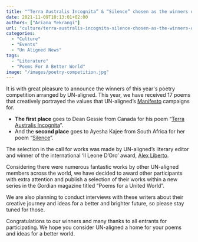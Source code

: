 ```yaml
---
title: "“Terra Australis Incognita” & “Silence” chosen as the winners of the 2021 UN-aligned poetry competition"
date: 2021-11-09T10:13:01+02:00
authors: ["Ariana Yekrangi"]
url: "culture/terra-australis-incognita-silence-chosen-as-the-winners-of-the-2021-un-aligned-poetry-competition"
categories: 
  - "Culture"
  - "Events"
  - "Un Aligned News"
tags: 
  - "Literature"
  - "Poems For A Better World"
image: "/images/poetry-competition.jpg"
---
```


It is with great pleasure to announce the winners of this year's poetry competition arranged by UN-aligned. This year, we have received 17 poems that creatively portrayed the values that UN-aligned’s [Manifesto](https://un-aligned.org/our-manifesto/) campaigns for. 

- **The first place** goes to Dean Gessie from Canada for his poem “[Terra Australis Incognita](https://un-aligned.org/culture/terra-australis-incognita/)”.
- And the **second place** goes to Ayesha Kajee from South Africa for her poem “[Silence](https://un-aligned.org/culture/silence/)”.

The selection in the call for works was made by UN-aligned’s literary editor and winner of the international ‘Il Leone D’Oro’ award, [Alex Liberto](https://un-aligned.org/author/alex-liberto/).

Considering there were numerous fantastic works by other UN-aligned members across the world, we have decided to award other participants with extra attention and publish a selection of their works within a new series in the Gordian magazine titled “Poems for a United World”. 

We are also planning to conduct interviews with these writers about their creative journey and ideas for a better and brighter future, so please stay tuned for those. 

Congratulations to our winners and many thanks to all entrants for participating. We hope you consider UN-aligned a home for your poems and ideas for a better world.
